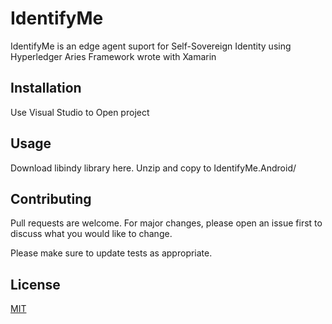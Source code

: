 # IdentifyMe
IdentifyMe is an edge agent suport for Self-Sovereign Identity using Hyperledger Aries Framework wrote with Xamarin 

## Installation

Use Visual Studio to Open project

## Usage

Download libindy library here.
Unzip and copy to IdentifyMe.Android/

## Contributing
Pull requests are welcome. For major changes, please open an issue first to discuss what you would like to change.

Please make sure to update tests as appropriate.

## License
[MIT](https://choosealicense.com/licenses/mit/)
